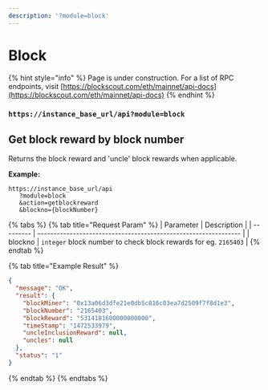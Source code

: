 ```yaml
---
description: '?module=block'
---
```


# Block

{% hint style="info" %}
Page is under construction. For a list of RPC endpoints, visit [https://blockscout.com/eth/mainnet/api-docs](https://blockscout.com/eth/mainnet/api-docs)
{% endhint %}

### `https://instance_base_url/api?module=block`

## Get block reward by block number

Returns the block reward and 'uncle' block rewards when applicable.

**Example:**

```
https://instance_base_url/api
   ?module=block
   &action=getblockreward
   &blockno={blockNumber}
```

{% tabs %}
{% tab title="Request Param" %}
| Parameter | Description                                                     |
| --------- | --------------------------------------------------------------- |
| blockno   | `integer` block number to check block rewards for eg. `2165403` |
{% endtab %}

{% tab title="Example Result" %}
```json
{
  "message": "OK",
  "result": {
    "blockMiner": "0x13a06d3dfe21e0db5c016c03ea7d2509f7f8d1e3",
    "blockNumber": "2165403",
    "blockReward": "5314181600000000000",
    "timeStamp": "1472533979",
    "uncleInclusionReward": null,
    "uncles": null
  },
  "status": "1"
}
```
{% endtab %}
{% endtabs %}

